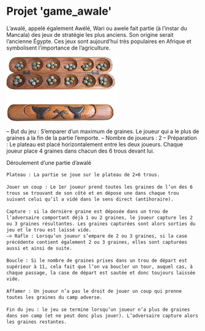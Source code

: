 # Projet 'game_awale'

L’awalé, appelé également Awélé, Wari ou awele fait partie (à l’instar du  Mancala) des jeux de stratégie les plus anciens. Son origine serait l’ancienne Égypte.
Ces jeux sont aujourd’hui  très populaires en Afrique et symbolisent l’importance de l’agriculture.

![Plateau du jeu awale](images/awale.jpg)

– But du jeu : S’emparer d’un maximum de graines. Le joueur qui a le plus de graines a la fin de la partie l’emporte.
– Nombre de joueurs : 2
– Préparation : Le plateau est placé horizontalement entre les deux joueurs. Chaque joueur place 4 graines dans chacun des 6 trous devant lui.

Déroulement d’une partie d’awalé

    Plateau : La partie se joue sur le plateau de 2×6 trous.
    
    Jouer un coup : Le 1er joueur prend toutes les graines de l’un des 6 trous se trouvant de son côté et en dépose une dans chaque trou suivant celui qu’il a vidé dans le sens direct (antihoraire).

    Capture : si la dernière graine est déposée dans un trou de l’adversaire comportant déjà 1 ou 2 graines, le joueur capture les 2 ou 3 graines résultantes. Les graines capturées sont alors sorties du jeu et le trou est laissé vide.
    –> Rafle : Lorsqu’un joueur s’empare de 2 ou 3 graines, si la case précédente contient également 2 ou 3 graines, elles sont capturées aussi et ainsi de suite.

    Boucle : Si le nombre de graines prises dans un trou de départ est supérieur à 11, cela fait que l’on va boucler un tour, auquel cas, à chaque passage, la case de départ est sautée et donc toujours laissée vide.

    Affamer : Un joueur n’a pas le droit de jouer un coup qui prenne toutes les graines du camp adverse.
    
    Fin du jeu : le jeu se termine lorsqu’un joueur n’a plus de graines dans son camp (et ne peut donc plus jouer). L’adversaire capture alors les graines restantes.
